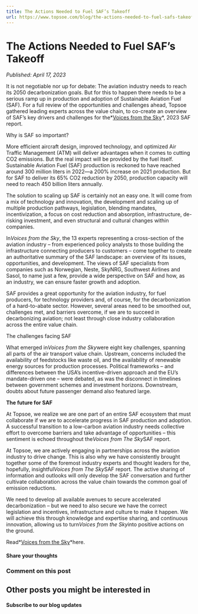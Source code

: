 ```yaml
---
title: The Actions Needed to Fuel SAF’s Takeoff
url: https://www.topsoe.com/blog/the-actions-needed-to-fuel-safs-takeoff#main-content
---
```


# The Actions Needed to Fuel SAF’s Takeoff

*Published: April 17, 2023*

It is not negotiable nor up for debate: The aviation industry needs to reach its 2050 decarbonization goals. But for this to happen there needs to be a serious ramp up in production and adoption of Sustainable Aviation Fuel (SAF). For a full review of the opportunities and challenges ahead, Topsoe gathered leading experts across the value chain, to co-create an overview of SAF’s key drivers and challenges for the*[Voices from the Sky](/sustainable-aviation-fuel/saf-voices-from-the-sky)*, 2023 SAF report.

Why is SAF so important?

More efficient aircraft design, improved technology, and optimized Air Traffic Management (ATM) will deliver advantages when it comes to cutting CO2 emissions. But the real impact will be provided by the fuel itself. Sustainable Aviation Fuel (SAF) production is reckoned to have reached around 300 million liters in 2022—a 200% increase on 2021 production. But for SAF to deliver its 65% CO2 reduction by 2050, production capacity will need to reach 450 billion liters annually.

The solution to scaling up SAF is certainly not an easy one. It will come from a mix of technology and innovation, the development and scaling up of multiple production pathways, legislation, blending mandates, incentivization, a focus on cost reduction and absorption, infrastructure, de-risking investment, and even structural and cultural changes within companies.

In*Voices from the Sky*, the 13 experts representing a cross-section of the aviation industry – from experienced policy analysts to those building the infrastructure connecting producers to customers – come together to create an authoritative summary of the SAF landscape: an overview of its issues, opportunities, and development. The views of SAF specialists from companies such as Norwegian, Neste, SkyNRG, Southwest Airlines and Sasol, to name just a few, provide a wide perspective on SAF and how, as an industry, we can ensure faster growth and adoption.

SAF provides a great opportunity for the aviation industry, for fuel producers, for technology providers and, of course, for the decarbonization of a hard-to-abate sector. However, several areas need to be smoothed out, challenges met, and barriers overcome, if we are to succeed in decarbonizing aviation; not least through close industry collaboration across the entire value chain.

The challenges facing SAF

What emerged in*Voices from the Sky*were eight key challenges, spanning all parts of the air transport value chain. Upstream, concerns included the availability of feedstocks like waste oil, and the availability of renewable energy sources for production processes. Political frameworks – and differences between the USA’s incentive-driven approach and the EU’s mandate-driven one – were debated, as was the disconnect in timelines between government schemes and investment horizons. Downstream, doubts about future passenger demand also featured large.

**The future for SAF**

At Topsoe, we realize we are one part of an entire SAF ecosystem that must collaborate if we are to accelerate progress in SAF production and adoption. A successful transition to a low-carbon aviation industry needs collective effort to overcome barriers and take advantage of opportunities – this sentiment is echoed throughout the*Voices from The Sky*SAF report.

At Topsoe, we are actively engaging in partnerships across the aviation industry to drive change. This is also why we have consistently brought together some of the foremost industry experts and thought leaders for the, hopefully, insightful*Voices from The Sky*SAF report. The active sharing of information and outlooks will only develop the SAF conversation and further cultivate collaboration across the value chain towards the common goal of emission reductions.

We need to develop all available avenues to secure accelerated decarbonization – but we need to also secure we have the correct legislation and incentives, infrastructure and culture to make it happen. We will achieve this through knowledge and expertise sharing, and continuous innovation, allowing us to turn*Voices from the Sky*into positive actions on the ground.

Read*[Voices from the Sky](/sustainable-aviation-fuel/saf-voices-from-the-sky)*here.

#### Share your thoughts

### Comment on this post

## Other posts you might be interested in

#### Subscribe to our blog updates